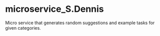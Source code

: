 # microservice_S.Dennis
Micro service that generates random suggestions and example tasks for given categories.
